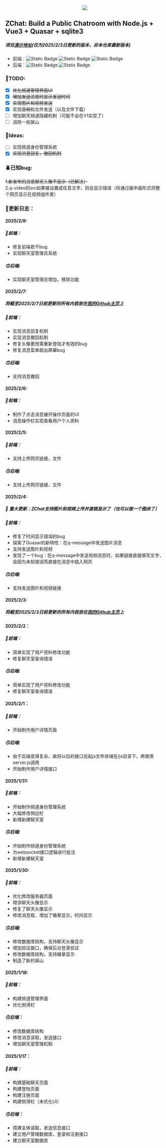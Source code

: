 <div align=center><img src="https://img.icons8.com/?size=100&id=7859&format=png&color=000000"></div>

## ZChat: Build a Public Chatroom with Node.js + Vue3 + Quasar + sqlite3    
##### 项目[演示地址](https://zhengfu200.github.io/#/)(仅为2025/2/3日更新的版本，非本仓库最新版本)
- 前端：![Static Badge](https://img.shields.io/badge/Vue-green)  ![Static Badge](https://img.shields.io/badge/Javascript-yellow)  ![Static Badge](https://img.shields.io/badge/Quasar-blue)
- 后端：![Static Badge](https://img.shields.io/badge/Node.js-red)  ![Static Badge](https://img.shields.io/badge/Sqlite3-gray)    

### 📄TODO:

- [x] ~~优化频道管理界面UI~~
- [x] ~~增加发送消息时显示发送时间~~
- [x] ~~实现图片和视频发送~~
- [x] 实现~~音频~~和文件发送（以及文件下载）
- [ ] 增加聊天频道隐藏机制（可能不会在V1实现了）
- [ ] 消除一些屎山    
  
### 🤯Ideas:

- [ ] 实现频道身份管理系统
- [x] ~~实现消息回复，撤回机制~~

### 🪲已知bug:    
 ~~1.新发布的消息聊天头像不显示（已解决）~~     
2.q-video的src如果被设置成任意文字，则会显示错误（将通过画中画形式将整个网页显示在视频组件里）

### 📝更新日志：
#### 2025/2/8:
##### 🙂前端：
* 修复前端若干bug
* 实现聊天室管理员系统

##### 🙃后端:
* 实现聊天室管理员增加，移除功能


#### 2025/2/7:
##### 将截至2025/2/7日前更新的所有内容放在[我的Github主页](https://zhengfu200.github.io/#/)上
##### 🙂前端：
* 实现消息回复机制
* 实现消息撤回机制
* 修复头像更改需重新登陆才有效的bug
* 修复消息菜单超出屏幕bug

##### 🙃后端:
* 支持消息撤回

#### 2025/2/6:
##### 🙂前端：
* 制作了点击消息展开操作页面的UI
* 消息操作栏实现查看用户个人资料

#### 2025/2/5:
##### 🙂前端：
* 支持上传网页链接，文件

##### 🙃后端:
* 支持上传网页链接，文件

#### 2025/2/4:
##### 🎉 重大更新：ZChat支持图片和视频上传并直链显示了（也可以做一个图床了）
##### 🙂前端：
* 修复了时间显示错误的bug
* 探索了Quasar的新特性：在q-message中发送图片消息
* 支持发送图片和视频
* 发现了一个bug：在q-message中发送视频消息时，如果链接直接填写文字，会因为未知错误而直接在消息中插入网页

##### 🙃后端:
* 支持发送图片和视频链接

#### 2025/2/3:
##### 将截至2025/2/3日前更新的所有内容放在[我的Github主页](https://zhengfu200.github.io/#/)上

#### 2025/2/2：
##### 🙂前端：
* 简单实现了用户资料修改功能
* 修复聊天室查询错误

##### 🙃后端:
* 简单实现了用户资料修改功能
* 修复聊天室查询错误

#### 2025/2/1：
##### 🙂前端：
* 开始制作用户详情页面

##### 🙃后端:
* 由于后端变得复杂，故将以后的接口另起js文件存储在/js目录下，再使用server.js调用
* 开始制作用户详情接口
  
#### 2025/1/31:
##### 🙂前端：
* 开始制作频道身份管理系统
* 大幅修改侧边栏
* 新增新建聊天室

##### 🙃后端:
* 开始制作频道身份管理系统
* 为websocket接口逻辑进行批注
* 新增新建聊天室

#### 2025/1/30:
##### 🙂前端：
* 优化修改服务器页面
* 增添聊天头像显示
* 修复了聊天头像显示
* 修改消息框，增加了徽章显示，时间显示

##### 🙃后端:
* 修改数据库结构，支持聊天头像显示
* 增加验证接口，确保后台登录验证
* 修改数据库结构，支持徽章显示
* 制造了新的屎山

#### 2025/1/18:    
##### 🙂前端：
* 构建频道管理界面
* 优化侧滑栏    

##### 🙃后端：  
* 修改数据库结构
* 修改消息读取，发送接口
* 增加聊天室管理机制

#### 2025/1/17：  
##### 🙂前端：  
* 构建基础聊天页面
* 构建登陆页面
* 构建注册页面
* 构建侧滑栏（未优化UI）   

##### 🙃后端：
* 搭建主体读取，发送信息接口
* 建立用户管理数据库，登录和注册接口
* 建立聊天室数据库    
